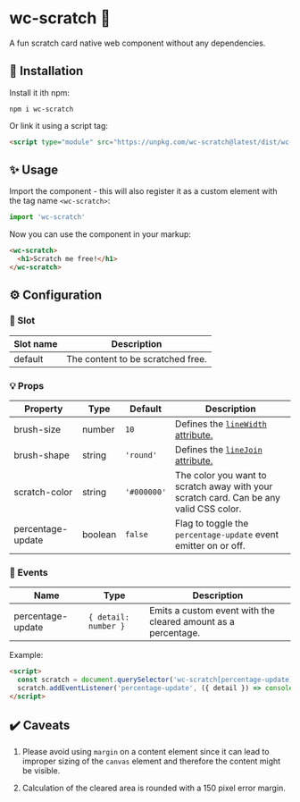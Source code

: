 # wc-scratch 🧽

A fun scratch card native web component without any dependencies.

## 🎉 Installation

Install it ith npm:

```
npm i wc-scratch
```

Or link it using a script tag:

```html
<script type="module" src="https://unpkg.com/wc-scratch@latest/dist/wc-scratch.js"></script>
```

## ✨ Usage

Import the component - this will also register it as a custom element with the tag name `<wc-scratch>`:

```ts
import 'wc-scratch'
```

Now you can use the component in your markup:

```html
<wc-scratch>
  <h1>Scratch me free!</h1>
</wc-scratch>
```

## ⚙️ Configuration

### 🎰 Slot

| Slot name | Description |
|-----------|-------------|
| default | The content to be scratched free. |

### 💡 Props

| Property | Type | Default | Description |
|----------|------|---------|-------------|
| brush-size | number | `10` | Defines the [`lineWidth` attribute.](https://developer.mozilla.org/en-US/docs/Web/API/CanvasRenderingContext2D/lineWidth) |
| brush-shape | string | `'round'` | Defines the [`lineJoin` attribute.](https://developer.mozilla.org/en-US/docs/Web/API/CanvasRenderingContext2D/lineJoin) |
| scratch-color | string | `'#000000'` | The color you want to scratch away with your scratch card. Can be any valid CSS color.
| percentage-update | boolean | `false` | Flag to toggle the `percentage-update` event emitter on or off. |

### 🎈 Events

| Name | Type | Description |
|------|------|-------------|
| percentage-update | `{ detail: number }` | Emits a custom event with the cleared amount as a percentage. |

Example:

```html
<script>
  const scratch = document.querySelector('wc-scratch[percentage-update]')
  scratch.addEventListener('percentage-update', ({ detail }) => console.log(detail))
</script>
```

## ✔️ Caveats 

1. Please avoid using `margin` on a content element since it can lead to improper sizing of the `canvas` element and therefore the content might be visible.

2. Calculation of the cleared area is rounded with a 150 pixel error margin.

